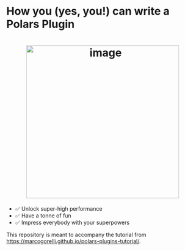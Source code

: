 # How you (yes, you!) can write a Polars Plugin

<h1 align="center">
        <img
                width="400"
                alt="image"
                src="https://github.com/MarcoGorelli/polars-plugins-tutorial/assets/33491632/5e9b5a11-77ca-4487-a75d-a04caba99ce8">
</h1>

- ✅ Unlock super-high performance
- ✅ Have a tonne of fun
- ✅ Impress everybody with your superpowers

This repository is meant to accompany the tutorial from https://marcogorelli.github.io/polars-plugins-tutorial/.
